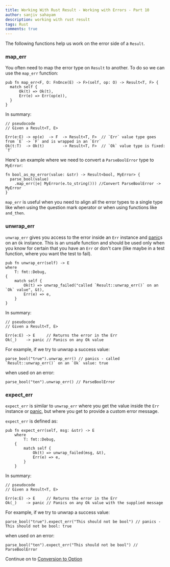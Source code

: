 ```yaml
---
title: Working With Rust Result - Working with Errors - Part 10
author: sanjiv sahayam
description: working with rust result
tags: Rust
comments: true
---
```


The following functions help us work on the error side of a `Result`.

### map_err

You often need to map the error type on `Result` to another. To do so we can use the `map_err` function:

```{.rust .scrollx}
pub fn map_err<F, O: FnOnce(E) -> F>(self, op: O) -> Result<T, F> {
  match self {
      Ok(t) => Ok(t),
      Err(e) => Err(op(e)),
  }
}
```

In summary:

```{.rust .scrollx}
// pseudocode
// Given a Result<T, E>

Err(e:E) -> op(e)  -> F  -> Result<T, F>  // `Err` value type goes from `E` -> `F` and is wrapped in an `Err`
Ok(t:T)  -> Ok(t)        -> Result<T, F>  // `Ok` value type is fixed: `T`
```

Here's an example where we need to convert a `ParseBoolError` type to `MyError`:

```{.rust .scrollx}
fn bool_as_my_error(value: &str) -> Result<bool, MyError> {
  parse_bool(value)
    .map_err(|e| MyError(e.to_string())) //Convert ParseBoolError -> MyError
}
```

`map_err` is useful when you need to align all the error types to a single type like when using the question mark operator or
when using functions like `and_then`.

### unwrap_err

`unwrap_err` gives you access to the error inside an `Err` instance and <u>panic</u>s on an `Ok` instance. This is an unsafe function
and should be used only when you know for certain that you have an `Err` or don't care (like maybe in a test function, where you want the test to fail).

```{.rust .scrollx}
pub fn unwrap_err(self) -> E
where
    T: fmt::Debug,
{
    match self {
        Ok(t) => unwrap_failed("called `Result::unwrap_err()` on an `Ok` value", &t),
        Err(e) => e,
    }
}
```

In summary:

```{.rust .scrollx}
// pseudocode
// Given a Result<T, E>

Err(e:E) -> E     // Returns the error in the Err
Ok(_)    -> panic // Panics on any Ok value
```

For example, if we try to unwrap a success value:

```{.rust .scrollx}
parse_bool("true").unwrap_err() // panics - called `Result::unwrap_err()` on an `Ok` value: true
```

when used on an error:

```{.rust .scrollx}
parse_bool("ten").unwrap_err() // ParseBoolError
```

### expect_err

`expect_err` is similar to `unwrap_err` where you get the value inside the `Err` instance or <u>panic</u>, but where you get to provide a custom error message.

`expect_err` is defined as:

```{.rust .scrollx}
pub fn expect_err(self, msg: &str) -> E
    where
        T: fmt::Debug,
    {
        match self {
            Ok(t) => unwrap_failed(msg, &t),
            Err(e) => e,
        }
    }
```

In summary:

```{.rust .scrollx}
// pseudocode
// Given a Result<T, E>

Err(e:E) -> E     // Returns the error in the Err
Ok(_)    -> panic // Panics on any Ok value with the supplied message
```

For example, if we try to unwrap a success value:

```{.rust .scrollx}
parse_bool("true").expect_err("This should not be bool") // panics - This should not be bool: true
```

when used on an error:

```{.rust .scrollx}
parse_bool("ten").expect_err("This should not be bool") // ParseBoolError
```

Continue on to [Conversion to Option](2024-01-24-working-with-rust-result-part-11.html)

